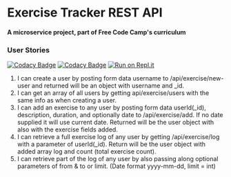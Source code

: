 # Exercise Tracker REST API

#### A microservice project, part of Free Code Camp's curriculum

### User Stories

[![Codacy Badge](https://api.codacy.com/project/badge/Grade/7720cba547f64d279db8a009e39acbe6)](https://app.codacy.com/manual/hall500/project-exercisetracker?utm_source=github.com&utm_medium=referral&utm_content=hall500/project-exercisetracker&utm_campaign=Badge_Grade_Dashboard)
[![Codacy Badge](https://api.codacy.com/project/badge/Grade/7720cba547f64d279db8a009e39acbe6)](https://app.codacy.com/manual/hall500/project-exercisetracker?utm_source=github.com&utm_medium=referral&utm_content=hall500/project-exercisetracker&utm_campaign=Badge_Grade_Dashboard)
[![Run on Repl.it](https://repl.it/badge/github/freeCodeCamp/boilerplate-project-exercisetracker)](https://repl.it/github/freeCodeCamp/boilerplate-project-exercisetracker)

1. I can create a user by posting form data username to /api/exercise/new-user and returned will be an object with username and _id.
2. I can get an array of all users by getting api/exercise/users with the same info as when creating a user.
3. I can add an exercise to any user by posting form data userId(_id), description, duration, and optionally date to /api/exercise/add. If no date supplied it will use current date. Returned will be the user object with also with the exercise fields added.
4. I can retrieve a full exercise log of any user by getting /api/exercise/log with a parameter of userId(_id). Return will be the user object with added array log and count (total exercise count).
5. I can retrieve part of the log of any user by also passing along optional parameters of from & to or limit. (Date format yyyy-mm-dd, limit = int)
